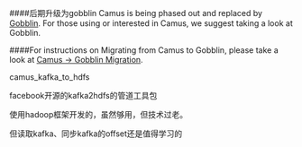 ####后期升级为gobblin   Camus is being phased out and replaced by [Gobblin](https://github.com/linkedin/gobblin). For those using or interested in Camus, we suggest taking a look at Gobblin.

####For instructions on Migrating from Camus to Gobblin, please take a look at [Camus → Gobblin Migration](https://github.com/linkedin/gobblin/wiki/Camus-%E2%86%92-Gobblin-Migration).


camus_kafka_to_hdfs

facebook开源的kafka2hdfs的管道工具包

使用hadoop框架开发的，虽然够用，但技术过老。

但读取kafka、同步kafka的offset还是值得学习的



